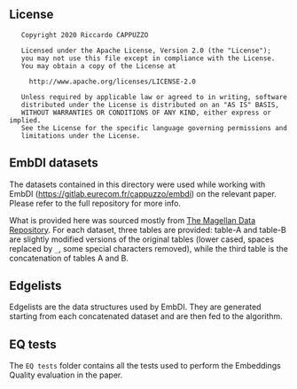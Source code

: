 License
---
```
   Copyright 2020 Riccardo CAPPUZZO

   Licensed under the Apache License, Version 2.0 (the "License");
   you may not use this file except in compliance with the License.
   You may obtain a copy of the License at

     http://www.apache.org/licenses/LICENSE-2.0

   Unless required by applicable law or agreed to in writing, software
   distributed under the License is distributed on an "AS IS" BASIS,
   WITHOUT WARRANTIES OR CONDITIONS OF ANY KIND, either express or implied.
   See the License for the specific language governing permissions and
   limitations under the License.
```

EmbDI datasets
---
The datasets contained in this directory were used while working with EmbDI
(https://gitlab.eurecom.fr/cappuzzo/embdi) on the relevant paper. Please refer to
the full repository for more info.

What is provided here was sourced mostly from
[The Magellan Data Repository](https://sites.google.com/site/anhaidgroup/useful-stuff/data#TOC-The-Corleone-Data-Sets).
For each dataset, three tables are provided: table-A and table-B
are slightly modified versions of the original tables (lower cased, spaces replaced
by `_`, some special characters removed), while the third table is the concatenation
of tables A and B.

Edgelists
---
Edgelists are the data structures used by EmbDI. They are generated starting from
each concatenated dataset and are then fed to the algorithm.

EQ tests
---
The `EQ tests` folder contains all the tests used to perform the Embeddings Quality
evaluation in the paper.
